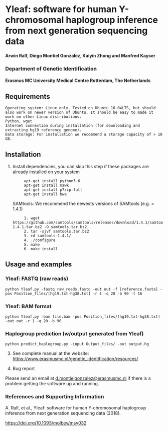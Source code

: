 # Yleaf: software for human Y-chromosomal haplogroup inference from next generation sequencing data

#### Arwin Ralf, Diego Montiel Gonzalez, Kaiyin Zhong and Manfred Kayser

### Department of Genetic Identification 
#### Erasmus MC University Medical Centre Rotterdam, The Netherlands

## Requirements

    Operating system: Linux only. Tested on Ubuntu 16.04LTS, but should also work on newer version of Ubuntu. It should be easy to made it work on other Linux distributions. 
    Python, wget
    Internet connection during installation (for downloading and extracting hg19 reference genome).
    Data storage: For installation we recommend a storage capacity of > 10 GB. 

## Installation

1. Install dependencies, you can skip this step if these packages are already installed on your system
            
            apt-get install python3.6            
            apt-get install mawk
            apt-get install p7zip-full
            apt-get install bwa

	SAMtools: We recommend the newests versions of SAMtools (e.g. > 1.4.1)

            1. wget https://github.com/samtools/samtools/releases/download/1.4.1/samtools-1.4.1.tar.bz2 -O samtools.tar.bz2
            2. tar -xjvf samtools.tar.bz2 
            3. cd samtools-1.4.1/
            4. ./configure
            5. make
            6. make install

## Usage and examples

### Yleaf: FASTQ (raw reads)
    
    python Yleaf.py -fastq raw_reads.fastq -out out -f [reference.fasta] -pos Position_files/[hg19.txt-hg38.txt] -r 1 -q 20 -b 90 -t 16 
        
### Yleaf: BAM format
    
    python Yleaf.py -bam file.bam -pos Position_files/[hg19.txt-hg38.txt] -out out -r 1 -q 20 -b 90

### Haplogroup prediction (w/output generated from Yleaf)

    python predict_haplogroup.py -input Output_files/ -out output.hg

3. See complete manual at the website:
    https://www.erasmusmc.nl/genetic_identification/resources/

4. Bug report

Please send an email at d.montielgonzalez@erasmusmc.nl if there is a problem getting the software up and running.

### References and Supporting Information
A. Ralf, et al., Yleaf: software for human Y-chromosomal haplogroup inference from next generation sequencing data (2018).

https://doi.org/10.1093/molbev/msy032


